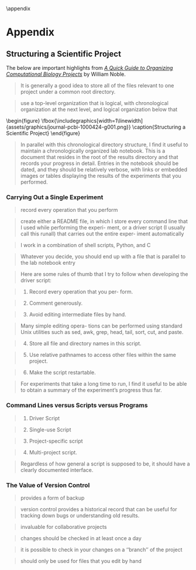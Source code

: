 
\appendix

# Appendix


## Structuring a Scientific Project

The below are important highlights from [*A Quick Guide to Organizing Computational Biology Projects*](http://journals.plos.org/ploscompbiol/article?id=10.1371/journal.pcbi.1000424#pcbi-1000424-g001) by William Noble.

> It is generally a good idea to store all of the files relevant to one project under a common root directory.

> use a top-level organization that is logical, with chronological organization at the next level, and logical organization below that


\begin{figure}
\fbox{\includegraphics[width=1\linewidth]{assets/graphics/journal-pcbi-1000424-g001.png}}
\caption{Structuring a Scientific Project}
\end{figure}

> In parallel with this chronological directory structure, I find it useful to maintain a chronologically organized lab notebook. This is a document that resides in the root of the results directory and that records your progress in detail. Entries in the notebook should be dated, and they should be relatively verbose, with links or embedded images or tables displaying the results of the experiments that you performed.

### Carrying Out a Single Experiment
> record every operation that you perform

> create either a README file, in which I store every command line that I used while performing the experi- ment, or a driver script (I usually call this runall) that carries out the entire exper- iment automatically

> I work in a combination of shell scripts, Python, and C

> Whatever you decide, you should end up with a file that is parallel to the lab notebook entry

> Here are some rules of thumb that I try to follow when developing the driver script:

> 1. Record every operation that you per- form.

> 2. Comment generously.

> 3. Avoid editing intermediate files by hand.

> Many simple editing opera- tions can be performed using standard Unix utilities such as sed, awk, grep, head, tail, sort, cut, and paste.

> 4. Store all file and directory names in this script.

> 5. Use relative pathnames to access other files within the same project.

> 6. Make the script restartable.

> For experiments that take a long time to run, I find it useful to be able to obtain a summary of the experiment’s progress thus far.

### Command Lines versus Scripts versus Programs

> 1. Driver Script

> 2. Single-use Script

> 3. Project-specific script

> 4. Multi-project script.

> Regardless of how general a script is supposed to be, it should have a clearly documented interface.

### The Value of Version Control
> provides a form of backup

> version control provides a historical record that can be useful for tracking down bugs or understanding old results.

> invaluable for collaborative projects

> changes should be checked in at least once a day

> it is possible to check in your changes on a ‘‘branch’’ of the project

> should only be used for files that you edit by hand



```python

```
